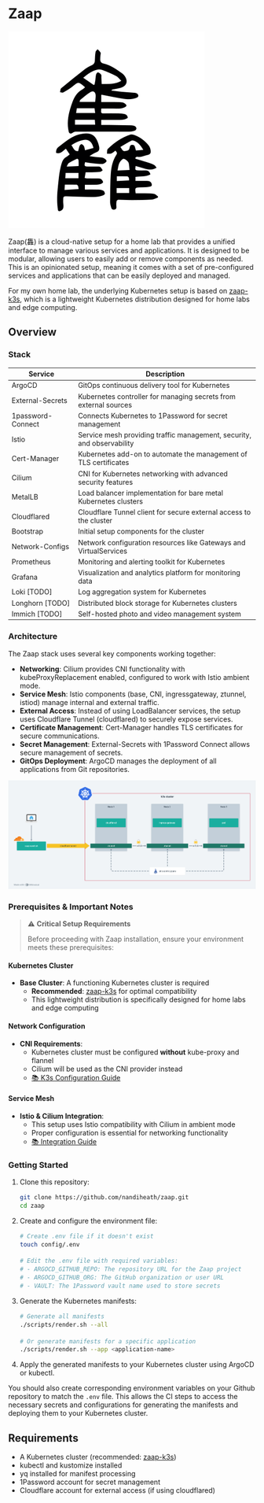 # Zaap

![zaap-logo.svg](zaap-logo.svg)

Zaap(雥) is a cloud-native setup for a home lab that provides a unified interface to manage various services and applications.
It is designed to be modular, allowing users to easily add or remove components as needed.
This is an opinionated setup, meaning it comes with a set of pre-configured services and applications that can be easily deployed and managed.

For my own home lab, the underlying Kubernetes setup is based on [zaap-k3s](https://github.com/nandiheath/zaap-k3s), 
which is a lightweight Kubernetes distribution designed for home labs and edge computing.

## Overview

### Stack

| Service           | Description                                                            |
|-------------------|------------------------------------------------------------------------|
| ArgoCD            | GitOps continuous delivery tool for Kubernetes                         |
| External-Secrets  | Kubernetes controller for managing secrets from external sources       |
| 1password-Connect | Connects Kubernetes to 1Password for secret management                 |
| Istio             | Service mesh providing traffic management, security, and observability |
| Cert-Manager      | Kubernetes add-on to automate the management of TLS certificates       |
| Cilium            | CNI for Kubernetes networking with advanced security features          |
| MetalLB           | Load balancer implementation for bare metal Kubernetes clusters        |
| Cloudflared       | Cloudflare Tunnel client for secure external access to the cluster     |
| Bootstrap         | Initial setup components for the cluster                               |
| Network-Configs   | Network configuration resources like Gateways and VirtualServices      |
| Prometheus        | Monitoring and alerting toolkit for Kubernetes                         |
| Grafana           | Visualization and analytics platform for monitoring data               |
| Loki [TODO]       | Log aggregation system for Kubernetes                                  |
| Longhorn [TODO]  | Distributed block storage for Kubernetes clusters                     |
| Immich [TODO]   | Self-hosted photo and video management system                          |

### Architecture

The Zaap stack uses several key components working together:

- **Networking**: Cilium provides CNI functionality with kubeProxyReplacement enabled, configured to work with Istio ambient mode.
- **Service Mesh**: Istio components (base, CNI, ingressgateway, ztunnel, istiod) manage internal and external traffic.
- **External Access**: Instead of using LoadBalancer services, the setup uses Cloudflare Tunnel (cloudflared) to securely expose services.
- **Certificate Management**: Cert-Manager handles TLS certificates for secure communications.
- **Secret Management**: External-Secrets with 1Password Connect allows secure management of secrets.
- **GitOps Deployment**: ArgoCD manages the deployment of all applications from Git repositories.

![network-diagram.png](network-diagram.png)


### Prerequisites & Important Notes

> ⚠️ **Critical Setup Requirements**
>
> Before proceeding with Zaap installation, ensure your environment meets these prerequisites:

#### Kubernetes Cluster
- **Base Cluster**: A functioning Kubernetes cluster is required
  - **Recommended**: [zaap-k3s](https://github.com/nandiheath/zaap-k3s) for optimal compatibility
  - This lightweight distribution is specifically designed for home labs and edge computing

#### Network Configuration
- **CNI Requirements**: 
  - Kubernetes cluster must be configured **without** kube-proxy and flannel
  - Cilium will be used as the CNI provider instead
  - [📚 K3s Configuration Guide](https://docs.cilium.io/en/v1.12/gettingstarted/k3s/#getting-started-using-k3s)

#### Service Mesh
- **Istio & Cilium Integration**: 
  - This setup uses Istio compatibility with Cilium in ambient mode
  - Proper configuration is essential for networking functionality
  - [📚 Integration Guide](https://docs.cilium.io/en/latest/network/servicemesh/istio/)

### Getting Started

1. Clone this repository:
   ```bash
   git clone https://github.com/nandiheath/zaap.git
   cd zaap
   ```

2. Create and configure the environment file:
   ```bash
   # Create .env file if it doesn't exist
   touch config/.env
   
   # Edit the .env file with required variables:
   # - ARGOCD_GITHUB_REPO: The repository URL for the Zaap project
   # - ARGOCD_GITHUB_ORG: The GitHub organization or user URL
   # - VAULT: The 1Password vault name used to store secrets
   ```

3. Generate the Kubernetes manifests:
   ```bash
   # Generate all manifests
   ./scripts/render.sh --all
   
   # Or generate manifests for a specific application
   ./scripts/render.sh --app <application-name>
   ```

4. Apply the generated manifests to your Kubernetes cluster using ArgoCD or kubectl.

You should also create corresponding environment variables on your Github repository to match the `.env` file.
This allows the CI steps to access the necessary secrets and configurations for generating the manifests and deploying them to your Kubernetes cluster.

## Requirements

- A Kubernetes cluster (recommended: [zaap-k3s](https://github.com/nandiheath/zaap-k3s))
- kubectl and kustomize installed
- yq installed for manifest processing
- 1Password account for secret management
- Cloudflare account for external access (if using cloudflared)